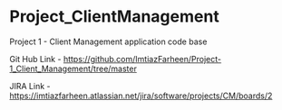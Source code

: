 # Project_ClientManagement
Project 1 - Client Management application code base

Git Hub Link - https://github.com/ImtiazFarheen/Project-1_Client_Management/tree/master 

JIRA Link - https://imtiazfarheen.atlassian.net/jira/software/projects/CM/boards/2